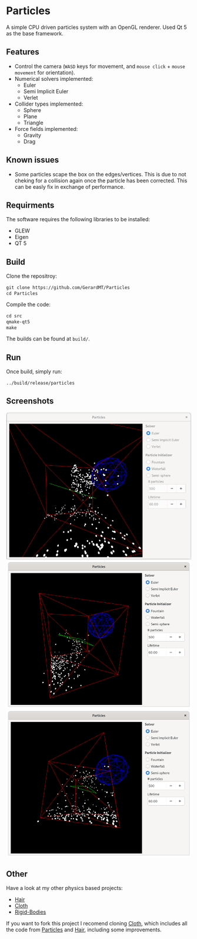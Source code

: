 # Particles
A simple CPU driven particles system with an OpenGL renderer. Used Qt 5 as the base framework.

## Features
- Control the camera (`WASD` keys for movement, and `mouse click` + `mouse movement` for orientation).
- Numerical solvers implemented:
	- Euler
	- Semi Implicit Euler
	- Verlet
- Collider types implemented:
	- Sphere
	- Plane
	- Triangle
- Force fields implemented:
	- Gravity
	- Drag

## Known issues
- Some particles scape the box on the edges/vertices. This is due to not cheking for a collision again once the particle has been corrected. This can be easly fix in exchange of performance.

## Requirments
The software requires the following libraries to be installed:
- GLEW
- Eigen
- QT 5

## Build
Clone the repositroy:

	git clone https://github.com/GerardMT/Particles
	cd Particles

Compile the code:

    cd src
    qmake-qt5
    make

The builds can be found at `build/`.

## Run
Once build, simply run:

	../build/release/particles

## Screenshots
![Watterfall](docs/screenshots/waterfall.gif) ![Fountain](docs/screenshots/fountain.png) ![Semi Sphere](docs/screenshots/semi_sphere.png)

## Other
Have a look at my other physics based projects:
- [Hair](https://github.com/GerardMT/Hair)
- [Cloth](https://github.com/GerardMT/Cloth)
- [Rigid-Bodies](https://github.com/GerardMT/Rigid-Bodies)

If you want to fork this project I recomend cloning [Cloth](https://github.com/GerardMT/Cloth), which includes all the code from [Particles](https://github.com/GerardMT/Particles) and [Hair](https://github.com/GerardMT/Hair), including some improvements.
